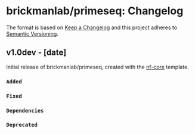 # brickmanlab/primeseq: Changelog

The format is based on [Keep a Changelog](https://keepachangelog.com/en/1.0.0/)
and this project adheres to [Semantic Versioning](https://semver.org/spec/v2.0.0.html).

## v1.0dev - [date]

Initial release of brickmanlab/primeseq, created with the [nf-core](https://nf-co.re/) template.

### `Added`

### `Fixed`

### `Dependencies`

### `Deprecated`
